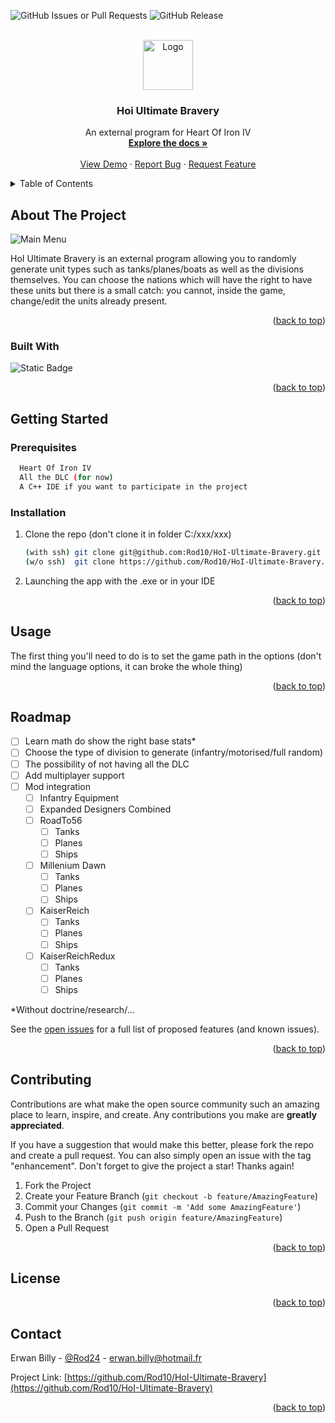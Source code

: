 
<!-- Improved compatibility of back to top link: See: https://github.com/othneildrew/Best-README-Template/pull/73 -->
<a name="readme-top"></a>
<!--
*** Thanks for checking out the Best-README-Template. If you have a suggestion
*** that would make this better, please fork the repo and create a pull request
*** or simply open an issue with the tag "enhancement".
*** Don't forget to give the project a star!
*** Thanks again! Now go create something AMAZING! :D
-->

<!-- PROJECT SHIELDS -->
<!--
*** I'm using markdown "reference style" links for readability.
*** Reference links are enclosed in brackets [ ] instead of parentheses ( ).
*** See the bottom of this document for the declaration of the reference variables
*** for contributors-url, forks-url, etc. This is an optional, concise syntax you may use.
*** https://www.markdownguide.org/basic-syntax/#reference-style-links
-->

![GitHub Issues or Pull Requests](https://img.shields.io/github/issues-raw/Rod10/HoI-Ultimate-Bravery?style=for-the-badge)
![GitHub Release](https://img.shields.io/github/v/release/Rod10/HoI-Ultimate-Bravery?style=for-the-badge)



<!-- PROJECT LOGO -->
<br />
<div align="center">
  <a href="https://github.com/Rod10/HoI-Ultimate-Bravery">
    <img src="images/logo.png" alt="Logo" width="80" height="80">
  </a>

<h3 align="center">Hoi Ultimate Bravery</h3>

  <p align="center">
    An external program for Heart Of Iron IV
    <br />
    <a href="https://github.com/Rod10/HoI-Ultimate-Bravery"><strong>Explore the docs »</strong></a>
    <br />
    <br />
    <a href="https://github.com/Rod10/HoI-Ultimate-Bravery">View Demo</a>
    ·
    <a href="https://github.com/Rod10/HoI-Ultimate-Bravery/issues">Report Bug</a>
    ·
    <a href="https://github.com/Rod10/HoI-Ultimate-Bravery/issues">Request Feature</a>
  </p>
</div>



<!-- TABLE OF CONTENTS -->
<details>
  <summary>Table of Contents</summary>
  <ol>
    <li>
      <a href="#about-the-project">About The Project</a>
      <ul>
        <li><a href="#built-with">Built With</a></li>
      </ul>
    </li>
    <li>
      <a href="#getting-started">Getting Started</a>
      <ul>
        <li><a href="#prerequisites">Prerequisites</a></li>
        <li><a href="#installation">Installation</a></li>
      </ul>
    </li>
    <li><a href="#usage">Usage</a></li>
    <li><a href="#roadmap">Roadmap</a></li>
    <li><a href="#contributing">Contributing</a></li>
    <li><a href="#license">License</a></li>
    <li><a href="#contact">Contact</a></li>
    <li><a href="#acknowledgments">Acknowledgments</a></li>
  </ol>
</details>



<!-- ABOUT THE PROJECT -->
## About The Project

![Main Menu](https://cdn.discordapp.com/attachments/388277885099704321/1212336755051864064/image.png?ex=65f17796&is=65df0296&hm=19876ea60b637541917c85060f72bc299edecb1ea1b42ac0eb00a7ab161db029&)

HoI Ultimate Bravery is an external program allowing you to randomly generate unit types such as tanks/planes/boats as well as the divisions themselves. 
You can choose the nations which will have the right to have these units but there is a small catch: you cannot, inside the game, change/edit the units already present.

<p align="right">(<a href="#readme-top">back to top</a>)</p>



### Built With

![Static Badge](https://img.shields.io/badge/C%2B%2B-%2300599C?style=for-the-badge&logo=C%2B%2B)

<p align="right">(<a href="#readme-top">back to top</a>)</p>


<!-- GETTING STARTED -->
## Getting Started

### Prerequisites

```sh
  Heart Of Iron IV
  All the DLC (for now)
  A C++ IDE if you want to participate in the project
  ```

### Installation

1. Clone the repo (don't clone it in folder C:/xxx/xxx)
   ```sh
   (with ssh) git clone git@github.com:Rod10/HoI-Ultimate-Bravery.git
   (w/o ssh)  git clone https://github.com/Rod10/HoI-Ultimate-Bravery.git
   ```
2. Launching the app with the .exe or in your IDE

<p align="right">(<a href="#readme-top">back to top</a>)</p>



<!-- USAGE EXAMPLES -->
## Usage

The first thing you'll need to do is to set the game path in the options
(don't mind the language options, it can broke the whole thing)

<!--_For more examples, please refer to the [Documentation](https://example.com)_-->

<p align="right">(<a href="#readme-top">back to top</a>)</p>



<!-- ROADMAP -->
## Roadmap

- [ ] Learn math do show the right base stats*
- [ ] Choose the type of division to generate (infantry/motorised/full random)
- [ ] The possibility of not having all the DLC
- [ ] Add multiplayer support 
- [ ] Mod integration
	- [ ] Infantry Equipment
	- [ ] Expanded Designers Combined
	- [ ] RoadTo56
		- [ ] Tanks
		- [ ] Planes
		- [ ] Ships
	- [ ] Millenium Dawn
		- [ ] Tanks
		- [ ] Planes
		- [ ] Ships
	- [ ] KaiserReich
		- [ ] Tanks
		- [ ] Planes
		- [ ] Ships
	- [ ] KaiserReichRedux
		- [ ] Tanks
		- [ ] Planes
		- [ ] Ships

*Without doctrine/research/...

See the [open issues](https://github.com/Rod10/HoI-Ultimate-Bravery/issues) for a full list of proposed features (and known issues).

<p align="right">(<a href="#readme-top">back to top</a>)</p>



<!-- CONTRIBUTING -->
## Contributing

Contributions are what make the open source community such an amazing place to learn, inspire, and create. Any contributions you make are **greatly appreciated**.

If you have a suggestion that would make this better, please fork the repo and create a pull request. You can also simply open an issue with the tag "enhancement".
Don't forget to give the project a star! Thanks again!

1. Fork the Project
2. Create your Feature Branch (`git checkout -b feature/AmazingFeature`)
3. Commit your Changes (`git commit -m 'Add some AmazingFeature'`)
4. Push to the Branch (`git push origin feature/AmazingFeature`)
5. Open a Pull Request

<p align="right">(<a href="#readme-top">back to top</a>)</p>



<!-- LICENSE -->
## License

<p align="right">(<a href="#readme-top">back to top</a>)</p>



<!-- CONTACT -->
## Contact

Erwan Billy - [@Rod24](https://twitter.com/Rod2448) - erwan.billy@hotmail.fr

Project Link: [https://github.com/Rod10/HoI-Ultimate-Bravery](https://github.com/Rod10/HoI-Ultimate-Bravery)

<p align="right">(<a href="#readme-top">back to top</a>)</p>

<!-- MARKDOWN LINKS & IMAGES -->
<!-- https://www.markdownguide.org/basic-syntax/#reference-style-links -->
[contributors-shield]: https://img.shields.io/github/contributors/github_username/repo_name.svg?style=for-the-badge
[contributors-url]: https://github.com/Rod10/HoI-Ultimate-Bravery/graphs/contributors
[forks-shield]: https://img.shields.io/github/forks/github_username/repo_name.svg?style=for-the-badge
[forks-url]: https://github.com/github_username/repo_name/network/members
[stars-shield]: https://img.shields.io/github/stars/github_username/repo_name.svg?style=for-the-badge
[stars-url]: https://github.com/github_username/repo_name/stargazers
[issues-shield]: https://img.shields.io/github/issues/github_username/repo_name.svg?style=for-the-badge
[issues-url]: https://github.com/github_username/repo_name/issues
[license-shield]: https://img.shields.io/github/license/github_username/repo_name.svg?style=for-the-badge
[license-url]: https://github.com/github_username/repo_name/blob/master/LICENSE.txt
[linkedin-shield]: https://img.shields.io/badge/-LinkedIn-black.svg?style=for-the-badge&logo=linkedin&colorB=555
[linkedin-url]: https://linkedin.com/in/linkedin_username
[product-screenshot]: images/screenshot.png
[Next.js]: https://img.shields.io/badge/next.js-000000?style=for-the-badge&logo=nextdotjs&logoColor=white
[Next-url]: https://nextjs.org/
[React.js]: https://img.shields.io/badge/React-20232A?style=for-the-badge&logo=react&logoColor=61DAFB
[React-url]: https://reactjs.org/
[Vue.js]: https://img.shields.io/badge/Vue.js-35495E?style=for-the-badge&logo=vuedotjs&logoColor=4FC08D
[Vue-url]: https://vuejs.org/
[Angular.io]: https://img.shields.io/badge/Angular-DD0031?style=for-the-badge&logo=angular&logoColor=white
[Angular-url]: https://angular.io/
[Svelte.dev]: https://img.shields.io/badge/Svelte-4A4A55?style=for-the-badge&logo=svelte&logoColor=FF3E00
[Svelte-url]: https://svelte.dev/
[Laravel.com]: https://img.shields.io/badge/Laravel-FF2D20?style=for-the-badge&logo=laravel&logoColor=white
[Laravel-url]: https://laravel.com
[Bootstrap.com]: https://img.shields.io/badge/Bootstrap-563D7C?style=for-the-badge&logo=bootstrap&logoColor=white
[Bootstrap-url]: https://getbootstrap.com
[JQuery.com]: https://img.shields.io/badge/jQuery-0769AD?style=for-the-badge&logo=jquery&logoColor=white
[JQuery-url]: https://jquery.com 
